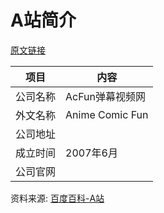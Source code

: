 # A站简介

[原文链接](https://www.it-this-year.com/2020/04/23/258)

|项目|内容|
|-----|-----|
|公司名称|AcFun弹幕视频网|
|外文名称|Anime Comic Fun|
|公司地址||
|成立时间|2007年6月|
|公司官网||

资料来源: 
[百度百科-A站](https://baike.baidu.com/item/AcFun?fromtitle=a%E7%AB%99&fromid=13866702)